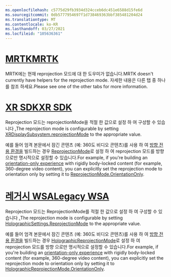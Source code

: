 ```yaml
---
ms.openlocfilehash: c5775d29fb3934d324cceb6dc451e6588d15fe6d
ms.sourcegitcommit: 0db5777954697f1d738469363bbf385481204d24
ms.translationtype: MT
ms.contentlocale: ko-KR
ms.lasthandoff: 03/27/2021
ms.locfileid: "105636361"
---
```

# <a name="mrtk"></a>[<span data-ttu-id="f34a3-101">MRTK</span><span class="sxs-lookup"><span data-stu-id="f34a3-101">MRTK</span></span>](#tab/mrtk)
<!-- NEVER CHANGE THE ABOVE LINE! -->

<span data-ttu-id="f34a3-102">MRTK에는 현재 reprojection 모드에 대 한 도우미가 없습니다.</span><span class="sxs-lookup"><span data-stu-id="f34a3-102">MRTK doesn't currently have helpers for the reprojection mode.</span></span> <span data-ttu-id="f34a3-103">자세한 내용은 다른 탭 중 하나를 참조 하세요.</span><span class="sxs-lookup"><span data-stu-id="f34a3-103">Please see one of the other tabs for more information.</span></span>

# <a name="xr-sdk"></a>[<span data-ttu-id="f34a3-104">XR SDK</span><span class="sxs-lookup"><span data-stu-id="f34a3-104">XR SDK</span></span>](#tab/xr)
<!-- NEVER CHANGE THE ABOVE LINE! -->

<span data-ttu-id="f34a3-105">Reprojection 모드는 reprojectionMode을 적절 한 값으로 설정 하 여 구성할 수 있습니다 [.](https://docs.unity3d.com/ScriptReference/XR.XRDisplaySubsystem-reprojectionMode.html)</span><span class="sxs-lookup"><span data-stu-id="f34a3-105">The reprojection mode is configurable by setting [XRDisplaySubsystem.reprojectionMode](https://docs.unity3d.com/ScriptReference/XR.XRDisplaySubsystem-reprojectionMode.html) to the appropriate value.</span></span>

<span data-ttu-id="f34a3-106">예를 들어 엄격 본문에서 잠긴 콘텐츠 (예: 360도 비디오 콘텐츠)를 사용 하 여 [방향 전용 환경을](../../../../design/coordinate-systems.md#building-an-orientation-only-or-seated-scale-experience) 빌드하는 경우 [ReprojectionMode](https://docs.unity3d.com/ScriptReference/XR.XRDisplaySubsystem.ReprojectionMode.html)로 설정 하 여 reprojection 모드를 방향 으로만 명시적으로 설정할 수 있습니다.</span><span class="sxs-lookup"><span data-stu-id="f34a3-106">For example, if you're building an [orientation-only experience](../../../../design/coordinate-systems.md#building-an-orientation-only-or-seated-scale-experience) with rigidly body-locked content (for example, 360-degree video content), you can explicitly set the reprojection mode to orientation only by setting it to [ReprojectionMode.OrientationOnly](https://docs.unity3d.com/ScriptReference/XR.XRDisplaySubsystem.ReprojectionMode.html).</span></span>

# <a name="legacy-wsa"></a>[<span data-ttu-id="f34a3-107">레거시 WSA</span><span class="sxs-lookup"><span data-stu-id="f34a3-107">Legacy WSA</span></span>](#tab/wsa)
<!-- NEVER CHANGE THE ABOVE LINE! -->

<span data-ttu-id="f34a3-108">Reprojection 모드는 ReprojectionMode를 적절 한 값으로 설정 하 여 구성할 수 있습니다 [.](https://docs.unity3d.com/2018.4/Documentation/ScriptReference/XR.WSA.HolographicSettings.ReprojectionMode.html)</span><span class="sxs-lookup"><span data-stu-id="f34a3-108">The reprojection mode is configurable by setting [HolographicSettings.ReprojectionMode](https://docs.unity3d.com/2018.4/Documentation/ScriptReference/XR.WSA.HolographicSettings.ReprojectionMode.html) to the appropriate value.</span></span>

<span data-ttu-id="f34a3-109">예를 들어 엄격 본문에서 잠긴 콘텐츠 (예: 360도 비디오 콘텐츠)를 사용 하 여 [방향 전용 환경을](../../../../design/coordinate-systems.md#building-an-orientation-only-or-seated-scale-experience) 빌드하는 경우 [HolographicReprojectionMode](https://docs.unity3d.com/2018.4/Documentation/ScriptReference/XR.WSA.HolographicSettings.HolographicReprojectionMode.html)로 설정 하 여 reprojection 모드를 방향 으로만 명시적으로 설정할 수 있습니다.</span><span class="sxs-lookup"><span data-stu-id="f34a3-109">For example, if you're building an [orientation-only experience](../../../../design/coordinate-systems.md#building-an-orientation-only-or-seated-scale-experience) with rigidly body-locked content (for example, 360-degree video content), you can explicitly set the reprojection mode to orientation only by setting it to [HolographicReprojectionMode.OrientationOnly](https://docs.unity3d.com/2018.4/Documentation/ScriptReference/XR.WSA.HolographicSettings.HolographicReprojectionMode.html).</span></span>